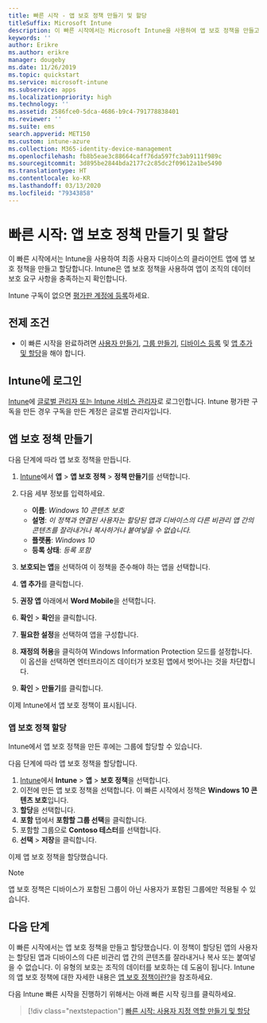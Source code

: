 ```yaml
---
title: 빠른 시작 - 앱 보호 정책 만들기 및 할당
titleSuffix: Microsoft Intune
description: 이 빠른 시작에서는 Microsoft Intune을 사용하여 앱 보호 정책을 만들고 할당 및 지정합니다.
keywords: ''
author: Erikre
ms.author: erikre
manager: dougeby
ms.date: 11/26/2019
ms.topic: quickstart
ms.service: microsoft-intune
ms.subservice: apps
ms.localizationpriority: high
ms.technology: ''
ms.assetid: 2586fce0-5dca-4686-b9c4-791778838401
ms.reviewer: ''
ms.suite: ems
search.appverid: MET150
ms.custom: intune-azure
ms.collection: M365-identity-device-management
ms.openlocfilehash: fb8b5eae3c88664caff76da597fc3ab9111f989c
ms.sourcegitcommit: 3d895be2844bda2177c2c85dc2f09612a1be5490
ms.translationtype: HT
ms.contentlocale: ko-KR
ms.lasthandoff: 03/13/2020
ms.locfileid: "79343858"
---
```

# <a name="quickstart-create-and-assign-an-app-protection-policy"></a>빠른 시작: 앱 보호 정책 만들기 및 할당

이 빠른 시작에서는 Intune을 사용하여 최종 사용자 디바이스의 클라이언트 앱에 앱 보호 정책을 만들고 할당합니다. Intune은 앱 보호 정책을 사용하여 앱이 조직의 데이터 보호 요구 사항을 충족하는지 확인합니다.

Intune 구독이 없으면 [평가판 계정에 등록](../fundamentals/free-trial-sign-up.md)하세요.

## <a name="prerequisites"></a>전제 조건

- 이 빠른 시작을 완료하려면 [사용자 만들기](../fundamentals/quickstart-create-user.md), [그룹 만들기](../fundamentals/quickstart-create-group.md), [디바이스 등록](../enrollment/quickstart-setup-auto-enrollment.md) 및 [앱 추가 및 할당](quickstart-add-assign-app.md)을 해야 합니다.

## <a name="sign-in-to-intune"></a>Intune에 로그인

[Intune](https://aka.ms/intuneportal)에 [글로벌 관리자 또는 Intune 서비스 관리자](../fundamentals/users-add.md#types-of-administrators)로 로그인합니다. Intune 평가판 구독을 만든 경우 구독을 만든 계정은 글로벌 관리자입니다.

## <a name="create-an-app-protection-policy"></a>앱 보호 정책 만들기

다음 단계에 따라 앱 보호 정책을 만듭니다.

1. [Intune](https://aka.ms/intuneportal)에서 **앱** > **앱 보호 정책** > **정책 만들기**를 선택합니다. 
2. 다음 세부 정보를 입력하세요.

    - **이름**: *Windows 10 콘텐츠 보호*
    - **설명**: *이 정책과 연결된 사용자는 할당된 앱과 디바이스의 다른 비관리 앱 간의 콘텐츠를 잘라내거나 복사하거나 붙여넣을 수 없습니다.*
    - **플랫폼**: *Windows 10*
    - **등록 상태**: *등록 포함*

3. **보호되는 앱**을 선택하여 이 정책을 준수해야 하는 앱을 선택합니다.
4. **앱 추가**를 클릭합니다.
5. **권장 앱** 아래에서 **Word Mobile**을 선택합니다.
5. **확인** > **확인**을 클릭합니다. 
6. **필요한 설정**을 선택하여 앱을 구성합니다.
7. **재정의 허용**을 클릭하여 Windows Information Protection 모드를 설정합니다. 이 옵션을 선택하면 엔터프라이즈 데이터가 보호된 앱에서 벗어나는 것을 차단합니다.
8. **확인** > **만들기**를 클릭합니다.

이제 Intune에서 앱 보호 정책이 표시됩니다.

### <a name="assign-the-app-protection-policy"></a>앱 보호 정책 할당

Intune에서 앱 보호 정책을 만든 후에는 그룹에 할당할 수 있습니다. 

다음 단계에 따라 앱 보호 정책을 할당합니다.

1. [Intune](https://aka.ms/intuneportal)에서 **Intune** > **앱** > **보호 정책**을 선택합니다. 
2. 이전에 만든 앱 보호 정책을 선택합니다. 이 빠른 시작에서 정책은 **Windows 10 콘텐츠 보호**입니다.
3. **할당**을 선택합니다.
4. **포함** 탭에서 **포함할 그룹 선택**을 클릭합니다.
5. 포함할 그룹으로 **Contoso 테스터**를 선택합니다.
6. **선택** > **저장**을 클릭합니다. 

이제 앱 보호 정책을 할당했습니다.

> [!NOTE]
> 앱 보호 정책은 디바이스가 포함된 그룹이 아닌 사용자가 포함된 그룹에만 적용될 수 있습니다.

## <a name="next-steps"></a>다음 단계

이 빠른 시작에서는 앱 보호 정책을 만들고 할당했습니다. 이 정책이 할당된 앱의 사용자는 할당된 앱과 디바이스의 다른 비관리 앱 간의 콘텐츠를 잘라내거나 복사 또는 붙여넣을 수 없습니다. 이 유형의 보호는 조직의 데이터를 보호하는 데 도움이 됩니다. Intune의 앱 보호 정책에 대한 자세한 내용은 [앱 보호 정책이란?](app-protection-policy.md)을 참조하세요.

다음 Intune 빠른 시작을 진행하기 위해서는 아래 빠른 시작 링크를 클릭하세요.

> [!div class="nextstepaction"]
> [빠른 시작: 사용자 지정 역할 만들기 및 할당](../fundamentals/create-custom-role.md)
